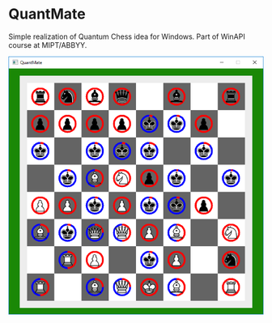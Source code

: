 # QuantMate
Simple realization of Quantum Chess idea for Windows. Part of WinAPI course at MIPT/ABBYY.

![alt text](https://raw.githubusercontent.com/IKholopov/QuantMate/master/CatchMeIfYouCan.png)
